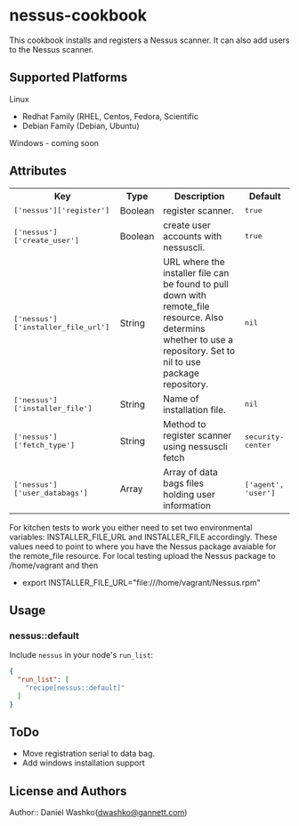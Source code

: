 # nessus-cookbook

This cookbook installs and registers a Nessus scanner. It can also add users to the Nessus scanner.

## Supported Platforms

Linux
  - Redhat Family (RHEL, Centos, Fedora, Scientific
  - Debian Family (Debian, Ubuntu)
  
Windows - coming soon

## Attributes

<table>
  <tr>
    <th>Key</th>
    <th>Type</th>
    <th>Description</th>
    <th>Default</th>
  </tr>
  <tr>
    <td><tt>['nessus']['register']</tt></td>
    <td>Boolean</td>
    <td>register scanner.</td>
    <td><tt>true</tt></td>
  </tr>
  <tr>
    <td><tt>['nessus']['create_user']</tt></td>
    <td>Boolean</td>
    <td>create user accounts with nessuscli.</td>
    <td><tt>true</tt></td>
  </tr>
  <tr>
    <td><tt>['nessus']['installer_file_url']</tt></td>
    <td>String</td>
    <td>URL where the installer file can be found to pull down with remote_file resource.
    Also determins whether to use a repository. Set to nil to use package repository.</td>
    <td><tt>nil</tt></td>
  </tr>
  <tr>
    <td><tt>['nessus']['installer_file']</tt></td>
    <td>String</td>
    <td>Name of installation file.</td>
    <td><tt>nil</tt></td>
  </tr>
  <tr>
    <td><tt>['nessus']['fetch_type']</tt></td>
    <td>String</td>
    <td>Method to register scanner using nessuscli fetch</td>
    <td><tt>security-center</tt></td>
  </tr>
  <tr>
    <td><tt>['nessus']['user_databags']</tt></td>
    <td>Array</td>
    <td>Array of data bags files holding user information</td>
    <td><tt>['agent', 'user']</tt></td>
  </tr>

</table>

  For kitchen tests to work you either need to set two environmental variables: INSTALLER_FILE_URL and INSTALLER_FILE accordingly. These values need to point to where you have the Nessus package avaiable for the remote_file resource. For local testing upload the Nessus package to /home/vagrant and then 
  - export INSTALLER_FILE_URL="file:///home/vagrant/Nessus.rpm"

## Usage

### nessus::default

Include `nessus` in your node's `run_list`:

```json
{
  "run_list": [
    "recipe[nessus::default]"
  ]
}
```

## ToDo

  - Move registration serial to data bag.
  - Add windows installation support

## License and Authors

Author:: Daniel Washko(<dwashko@gannett.com>)

